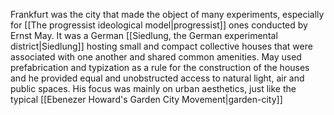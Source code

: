---
---

Frankfurt was the city that made the object of many experiments, especially for [[The progressist ideological model|progressist]] ones conducted by Ernst May. It was a German [[Siedlung, the German experimental district|Siedlung]] hosting small and compact collective houses that were associated with one another and shared common amenities. May used prefabrication and typization as a rule for the construction of the houses and he provided equal and unobstructed access to natural light, air and public spaces. His focus was mainly on urban aesthetics, just like the typical [[Ebenezer Howard's Garden City Movement|garden-city]]